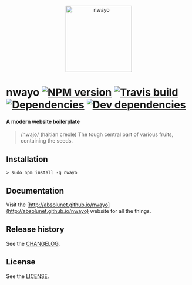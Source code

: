 <p align="center">
	<a href="http://absolunet.github.io/nwayo">
		<img src="http://absolunet.github.io/nwayo/nwayo/build/images/common/logo-nwayo.svg" width="180" height="180" alt="nwayo">
	</a>
</p>

# nwayo [![NPM version][npm-image]][npm-url] [![Travis build][travis-image]][travis-url] [![Dependencies][david-dep-image]][david-dep-url] [![Dev dependencies][david-devdep-image]][david-devdep-url]
#### A modern website boilerplate
> /nwajo/ (haitian creole) The tough central part of various fruits, containing the seeds.

## Installation
```
> sudo npm install -g nwayo
```

## Documentation
Visit the [http://absolunet.github.io/nwayo](http://absolunet.github.io/nwayo) website for all the things.
## Release history
See the [CHANGELOG](https://github.com/absolunet/nwayo/blob/master/CHANGELOG.md).

## License 
See the [LICENSE](https://github.com/absolunet/nwayo/blob/master/LICENSE.md).


[npm-url]: https://npmjs.org/package/nwayo
[npm-image]: http://img.shields.io/npm/v/nwayo.svg?style=flat

[travis-url]: https://travis-ci.org/absolunet/nwayo/builds
[travis-image]: http://img.shields.io/travis/absolunet/nwayo.svg?style=flat

[david-dep-url]: https://david-dm.org/absolunet/nwayo
[david-dep-image]: http://img.shields.io/david/absolunet/nwayo.svg?style=flat

[david-devdep-url]: https://david-dm.org/absolunet/nwayo
[david-devdep-image]: http://img.shields.io/david/dev/absolunet/nwayo.svg?style=flat
